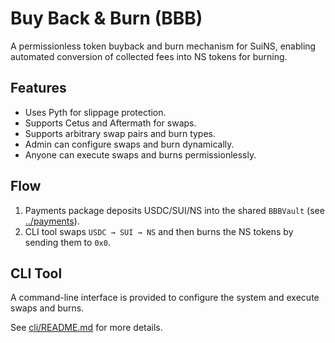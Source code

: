# Buy Back & Burn (BBB)

A permissionless token buyback and burn mechanism for SuiNS, enabling automated conversion of collected fees into NS tokens for burning.

## Features

- Uses Pyth for slippage protection.
- Supports Cetus and Aftermath for swaps.
- Supports arbitrary swap pairs and burn types.
- Admin can configure swaps and burn dynamically.
- Anyone can execute swaps and burns permissionlessly.

## Flow

1. Payments package deposits USDC/SUI/NS into the shared `BBBVault` (see [../payments](../payments)).
2. CLI tool swaps `USDC → SUI → NS` and then burns the NS tokens by sending them to `0x0`.

## CLI Tool

A command-line interface is provided to configure the system and execute swaps and burns.

See [cli/README.md](cli/README.md) for more details.
